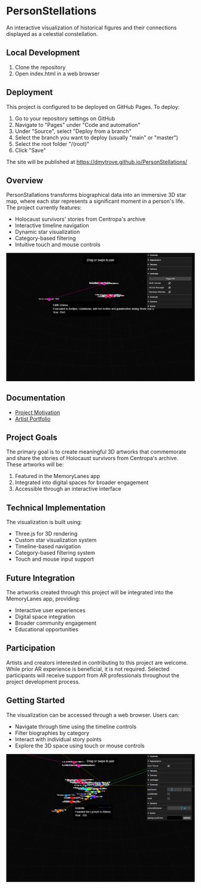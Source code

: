 # PersonStellations

An interactive visualization of historical figures and their connections displayed as a celestial constellation.

## Local Development
1. Clone the repository
2. Open index.html in a web browser

## Deployment
This project is configured to be deployed on GitHub Pages. To deploy:

1. Go to your repository settings on GitHub
2. Navigate to "Pages" under "Code and automation"
3. Under "Source", select "Deploy from a branch"
4. Select the branch you want to deploy (usually "main" or "master")
5. Select the root folder "/(root)"
6. Click "Save"

The site will be published at https://dmytrove.github.io/PersonStellations/

## Overview

PersonStallations transforms biographical data into an immersive 3D star map, where each star represents a significant moment in a person's life. The project currently features:

- Holocaust survivors' stories from Centropa's archive
- Interactive timeline navigation
- Dynamic star visualization
- Category-based filtering
- Intuitive touch and mouse controls

![Interface Screenshot](docs/screenshots/screenshot2.png)

## Documentation

- [Project Motivation](docs/motivation.md)
- [Artist Portfolio](docs/portfolio.md)

## Project Goals

The primary goal is to create meaningful 3D artworks that commemorate and share the stories of Holocaust survivors from Centropa's archive. These artworks will be:

1. Featured in the MemoryLanes app
2. Integrated into digital spaces for broader engagement
3. Accessible through an interactive interface

## Technical Implementation

The visualization is built using:
- Three.js for 3D rendering
- Custom star visualization system
- Timeline-based navigation
- Category-based filtering system
- Touch and mouse input support

## Future Integration

The artworks created through this project will be integrated into the MemoryLanes app, providing:
- Interactive user experiences
- Digital space integration
- Broader community engagement
- Educational opportunities

## Participation

Artists and creators interested in contributing to this project are welcome. While prior AR experience is beneficial, it is not required. Selected participants will receive support from AR professionals throughout the project development process.

## Getting Started

The visualization can be accessed through a web browser. Users can:
- Navigate through time using the timeline controls
- Filter biographies by category
- Interact with individual story points
- Explore the 3D space using touch or mouse controls

![Navigation Screenshot](docs/screenshots/screenshot3.png)